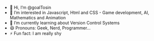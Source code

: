 - 👋 Hi, I’m @goalTosin
- 👀 I’m interested in Javascript, Html and CSS - Game development, AI, Mathematics and Animation
- 🌱 I’m currently learning about Version Control Systems
- 😄 Pronouns: Geek, Nerd, Programmer...
- ⚡ Fun fact: I am really shy

<!---
goalTosin/goalTosin is a ✨ special ✨ repository because its `README.md` (this file) appears on your GitHub profile.
You can click the Preview link to take a look at your changes.
--->
